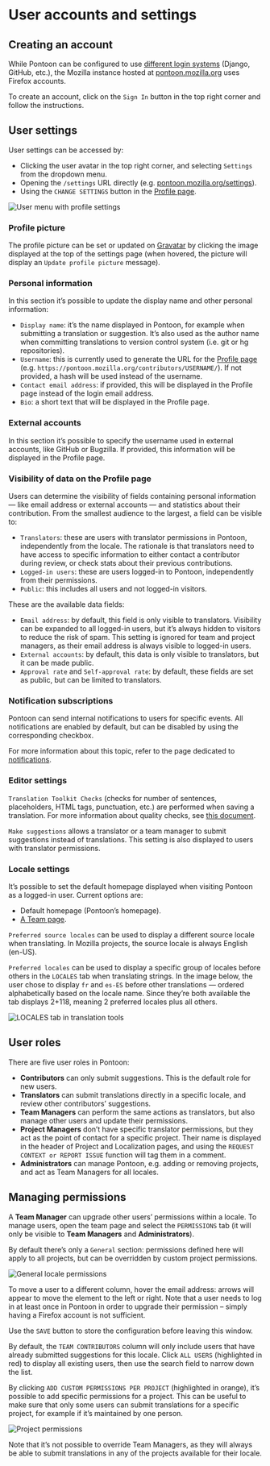 # User accounts and settings

<!-- toc -->

## Creating an account

While Pontoon can be configured to use [different login systems](https://mozilla-pontoon.readthedocs.io/en/latest/admin/deployment.html#environment-variables) (Django, GitHub, etc.), the Mozilla instance hosted at [pontoon.mozilla.org](https://pontoon.mozilla.org/) uses Firefox accounts.

To create an account, click on the `Sign In` button in the top right corner and follow the instructions.

## User settings

User settings can be accessed by:
* Clicking the user avatar in the top right corner, and selecting `Settings` from the dropdown menu.
* Opening the `/settings` URL directly (e.g. [pontoon.mozilla.org/settings](https://pontoon.mozilla.org/settings/)).
* Using the `CHANGE SETTINGS` button in the [Profile page](profile.md).

![User menu with profile settings](../../assets/images/pontoon/users/profile_settings.png "User menu with profile settings")

### Profile picture

The profile picture can be set or updated on [Gravatar](http://gravatar.com/) by clicking the image displayed at the top of the settings page (when hovered, the picture will display an `Update profile picture` message).

### Personal information

In this section it’s possible to update the display name and other personal information:
* `Display name`: it’s the name displayed in Pontoon, for example when submitting a translation or suggestion. It’s also used as the author name when committing translations to version control system (i.e. git or hg repositories).
* `Username`: this is currently used to generate the URL for the [Profile page](profile.md) (e.g. `https://pontoon.mozilla.org/contributors/USERNAME/`). If not provided, a hash will be used instead of the username.
* `Contact email address`: if provided, this will be displayed in the Profile page instead of the login email address.
* `Bio`: a short text that will be displayed in the Profile page.

### External accounts

In this section it’s possible to specify the username used in external accounts, like GitHub or Bugzilla. If provided, this information will be displayed in the Profile page.

### Visibility of data on the Profile page

Users can determine the visibility of fields containing personal information — like email address or external accounts — and statistics about their contribution. From the smallest audience to the largest, a field can be visible to:
* `Translators`: these are users with translator permissions in Pontoon, independently from the locale. The rationale is that translators need to have access to specific information to either contact a contributor during review, or check stats about their previous contributions.
* `Logged-in users`: these are users logged-in to Pontoon, independently from their permissions.
* `Public`: this includes all users and not logged-in visitors.

These are the available data fields:
* `Email address`: by default, this field is only visible to translators. Visibility can be expanded to all logged-in users, but it’s always hidden to visitors to reduce the risk of spam. This setting is ignored for team and project managers, as their email address is always visible to logged-in users.
* `External accounts`: by default, this data is only visible to translators, but it can be made public.
* `Approval rate` and `Self-approval rate`: by default, these fields are set as public, but can be limited to translators.

### Notification subscriptions

Pontoon can send internal notifications to users for specific events. All notifications are enabled by default, but can be disabled by using the corresponding checkbox.

For more information about this topic, refer to the page dedicated to [notifications](notifications.md).

### Editor settings

`Translation Toolkit Checks` (checks for number of sentences, placeholders, HTML tags, punctuation, etc.) are performed when saving a translation. For more information about quality checks, see [this document](translate.md#quality-checks).

`Make suggestions` allows a translator or a team manager to submit suggestions instead of translations. This setting is also displayed to users with translator permissions.

### Locale settings

It’s possible to set the default homepage displayed when visiting Pontoon as a logged-in user. Current options are:
* Default homepage (Pontoon’s homepage).
* [A Team page](teams_projects.md#team-page).

`Preferred source locales` can be used to display a different source locale when translating. In Mozilla projects, the source locale is always English (en-US).

`Preferred locales` can be used to display a specific group of locales before others in the `LOCALES` tab when translating strings. In the image below, the user chose to display `fr` and `es-ES` before other translations — ordered alphabetically based on the locale name. Since they’re both available the tab displays 2+118, meaning 2 preferred locales plus all others.

![LOCALES tab in translation tools](../../assets/images/pontoon/users/translation_locales.png "LOCALES tab in translation tools")

## User roles

There are five user roles in Pontoon:
* **Contributors** can only submit suggestions. This is the default role for new users.
* **Translators** can submit translations directly in a specific locale, and review other contributors’ suggestions.
* **Team Managers** can perform the same actions as translators, but also manage other users and update their permissions.
* **Project Managers** don’t have specific translator permissions, but they act as the point of contact for a specific project. Their name is displayed in the header of Project and Localization pages, and using the `REQUEST CONTEXT or REPORT ISSUE` function will tag them in a comment.
* **Administrators** can manage Pontoon, e.g. adding or removing projects, and act as Team Managers for all locales.

## Managing permissions

A **Team Manager** can upgrade other users’ permissions within a locale. To manage users, open the team page and select the `PERMISSIONS` tab (it will only be visible to **Team Managers** and **Administrators**).

By default there’s only a `General` section: permissions defined here will apply to all projects, but can be overridden by custom project permissions.

![General locale permissions](../../assets/images/pontoon/users/permissions_general.png)

To move a user to a different column, hover the email address: arrows will appear to move the element to the left or right. Note that a user needs to log in at least once in Pontoon in order to upgrade their permission – simply having a Firefox account is not sufficient.

Use the `SAVE` button to store the configuration before leaving this window.

By default, the `TEAM CONTRIBUTORS` column will only include users that have already submitted suggestions for this locale. Click `ALL USERS` (highlighted in red) to display all existing users, then use the search field to narrow down the list.

By clicking `ADD CUSTOM PERMISSIONS PER PROJECT` (highlighted in orange), it’s possible to add specific permissions for a project. This can be useful to make sure that only some users can submit translations for a specific project, for example if it’s maintained by one person.

![Project permissions](../../assets/images/pontoon/users/permissions_project.png)

Note that it’s not possible to override Team Managers, as they will always be able to submit translations in any of the projects available for their locale.
